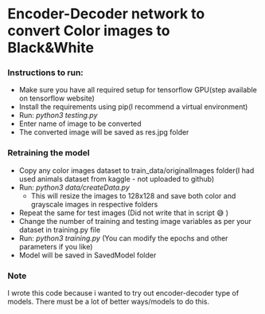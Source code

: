 # Encoder-Decoder network to convert Color images to Black&White

### Instructions to run:

* Make sure you have all required setup for tensorflow GPU(step available on tensorflow website)
* Install the requirements using pip(I recommend a virtual environment)
* Run: *python3 testing.py*
* Enter name of image to be converted
* The converted image will be saved as res.jpg folder

### Retraining the model
* Copy any color images dataset to train_data/originalImages folder(I had used animals dataset from kaggle - not uploaded to github)
* Run: *python3 data/createData.py*
    * This will resize the images to 128x128 and save both color and grayscale images in respective folders
* Repeat the same for test images (Did not write that in script :sweat_smile: )
* Change the number of training and testing image variables as per your dataset in training.py file
* Run: *python3 training.py* (You can modify the epochs and other parameters if you like)
* Model will be saved in SavedModel folder

### Note
I wrote this code because i wanted to try out encoder-decoder type of models. There must be a lot of better ways/models to do this. 
